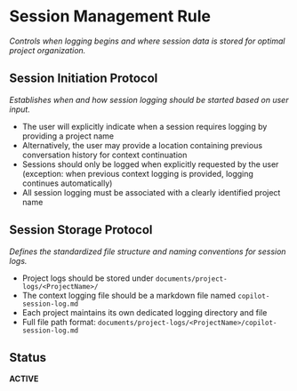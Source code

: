 # Session Management Rule
*Controls when logging begins and where session data is stored for optimal project organization.*

## Session Initiation Protocol
*Establishes when and how session logging should be started based on user input.*
- The user will explicitly indicate when a session requires logging by providing a project name
- Alternatively, the user may provide a location containing previous conversation history for context continuation
- Sessions should only be logged when explicitly requested by the user (exception: when previous context logging is provided, logging continues automatically)
- All session logging must be associated with a clearly identified project name

## Session Storage Protocol
*Defines the standardized file structure and naming conventions for session logs.*
- Project logs should be stored under `documents/project-logs/<ProjectName>/`
- The context logging file should be a markdown file named `copilot-session-log.md`
- Each project maintains its own dedicated logging directory and file
- Full file path format: `documents/project-logs/<ProjectName>/copilot-session-log.md`

## Status
**ACTIVE**
